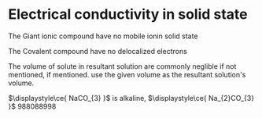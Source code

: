 # Electrical conductivity in solid state

The Giant ionic compound have no mobile ionin solid state

The Covalent compound have no delocalized electrons

The volume of solute in resultant solution are commonly neglible if not mentioned, if mentioned. use the given volume as the resultant solution's volume.

$\displaystyle\ce{ NaCO_{3} }$ is alkaline, $\displaystyle\ce{ Na_{2}CO_{3} }$ 988088998